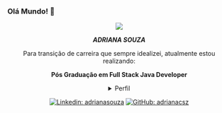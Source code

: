 ### Olá Mundo! 👋

<div align="center">
  
<img src="https://github.blog/wp-content/uploads/2018/10/46896184-b679fc80-ce30-11e8-88bf-921e9b788f7c.gif?resize=200%2C200" />

***ADRIANA SOUZA***

Para transição de carreira que sempre idealizei, atualmente estou  realizando:
  
**Pós Graduação em Full Stack Java Developer**
  
<details>
  <summary> Perfil </summary>
<div align="left">
 
  </div>
</details>

[![Linkedin: adrianasouza](https://img.shields.io/badge/-adrianasouza-blue?style=flat-square&logo=Linkedin&logoColor=white&link=https://www.linkedin.com/in/adriana-souza-4032b43a/)](https://www.linkedin.com/in/adriana-souza-4032b43a/)
[![GitHub: adrianacsz](https://img.shields.io/github/followers/stebsnusch?label=follow&style=social)](https://github.com/AdrianaCSZ/AdrianaCSZ)
</div>



